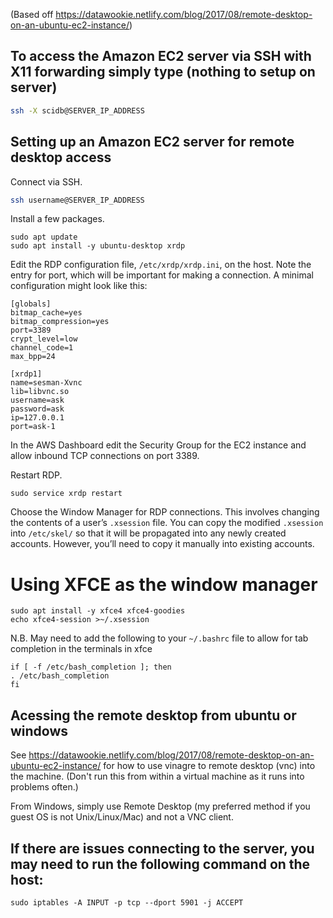 (Based off https://datawookie.netlify.com/blog/2017/08/remote-desktop-on-an-ubuntu-ec2-instance/)

## To access the Amazon EC2 server via SSH with X11 forwarding simply type (nothing to setup on server)

```bash
ssh -X scidb@SERVER_IP_ADDRESS
```

## Setting up an Amazon EC2 server for remote desktop access

Connect via SSH.

```bash
ssh username@SERVER_IP_ADDRESS
```

Install a few packages.

```
sudo apt update
sudo apt install -y ubuntu-desktop xrdp
```

Edit the RDP configuration file, `/etc/xrdp/xrdp.ini`, on the host. Note the entry for port, which will be important for making a connection. A minimal configuration might look like this:

```
[globals]
bitmap_cache=yes
bitmap_compression=yes
port=3389
crypt_level=low
channel_code=1
max_bpp=24

[xrdp1]
name=sesman-Xvnc
lib=libvnc.so
username=ask
password=ask
ip=127.0.0.1
port=ask-1
```

In the AWS Dashboard edit the Security Group for the EC2 instance and allow inbound TCP connections on port 3389.

Restart RDP.

```sudo service xrdp restart```

Choose the Window Manager for RDP connections. This involves changing the contents of a user’s `.xsession` file. You can copy the modified `.xsession` into `/etc/skel/` so that it will be propagated into any newly created accounts. However, you’ll need to copy it manually into existing accounts.

# Using XFCE as the window manager

```
sudo apt install -y xfce4 xfce4-goodies
echo xfce4-session >~/.xsession
```

N.B.
May need to add the following to your `~/.bashrc` file to allow for tab completion in the terminals in xfce
```
if [ -f /etc/bash_completion ]; then
. /etc/bash_completion
fi
```


## Acessing the remote desktop from ubuntu or windows

See https://datawookie.netlify.com/blog/2017/08/remote-desktop-on-an-ubuntu-ec2-instance/ for how to use vinagre to remote desktop (vnc) into the machine. (Don't run this from within a virtual machine as it runs into problems often.)

From Windows, simply use Remote Desktop (my preferred method if you guest OS is not Unix/Linux/Mac) and not a VNC client.

## If there are issues connecting to the server, you may need to run the following command on the host:
```
sudo iptables -A INPUT -p tcp --dport 5901 -j ACCEPT
```

